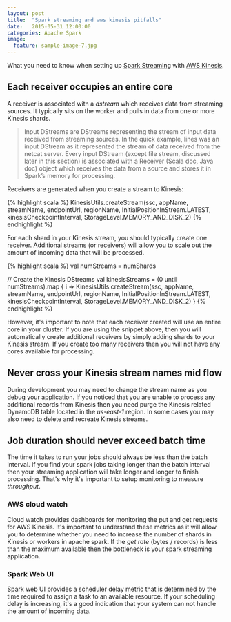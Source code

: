 ```yaml
---
layout: post
title:  "Spark streaming and aws kinesis pitfalls"
date:   2015-05-31 12:00:00
categories: Apache Spark
image:
  feature: sample-image-7.jpg
---
```


What you need to know when setting up [Spark Streaming](http://spark.apache.org/streaming/) with [AWS Kinesis](https://aws.amazon.com/kinesis/). 

## Each receiver occupies an entire core

A receiver is associated with a _dstream_ which receives data from streaming sources. It typically sits on the worker and pulls in data from one or more Kinesis shards. 

> Input DStreams are DStreams representing the stream of input data received from streaming sources. In the quick example, lines was an input DStream as it represented the stream of data received from the netcat server. Every input DStream (except file stream, discussed later in this section) is associated with a Receiver (Scala doc, Java doc) object which receives the data from a source and stores it in Spark’s memory for processing.

Receivers are generated when you create a stream to Kinesis:

{% highlight scala %}
KinesisUtils.createStream(ssc, appName, streamName, endpointUrl, regionName,
        InitialPositionInStream.LATEST, kinesisCheckpointInterval, StorageLevel.MEMORY_AND_DISK_2)
{% endhighlight %}

For each shard in your Kinesis stream, you should typically create one receiver. Additional streams (or receivers) will allow you to scale out the amount of incoming data that will be processed. 

{% highlight scala %}
val numStreams = numShards

// Create the Kinesis DStreams
val kinesisStreams = (0 until numStreams).map { i =>
	KinesisUtils.createStream(ssc, appName, streamName, endpointUrl, regionName,
        InitialPositionInStream.LATEST, kinesisCheckpointInterval, StorageLevel.MEMORY_AND_DISK_2)
}
{% endhighlight %}

However, it's important to note that each receiver created will use an entire core in your cluster. If you are using the snippet above, then you will automatically create additional receivers by simply adding shards to your Kinesis stream. If you create too many receivers then you will not have any cores available for processing. 

## Never cross your Kinesis stream names mid flow 

During development you may need to change the stream name as you debug your application. If you noticed that you are unable to process any additional records from Kinesis then you need purge the Kinesis related DynamoDB table located in the _us-east-1_ region. In some cases you may also need to delete and recreate Kinesis streams. 

## Job duration should never exceed batch time

The time it takes to run your jobs should always be less than the batch interval. If you find your spark jobs taking longer than the batch interval then your streaming application will take longer and longer to finish processing. That's why it's important to setup monitoring to measure _throughput_.

### AWS cloud watch

Cloud watch provides dashboards for monitoring the put and get requests for AWS Kinesis. It's important to understand these metrics as it will allow you to determine whether you need to increase the number of shards in Kinesis or workers in apache spark. If the _get rate_ (bytes / records) is less than the maximum available then the bottleneck is your spark streaming application. 

### Spark Web UI

Spark web UI provides a scheduler delay metric that is determined by the time required to assign a task to an available resource. If your scheduling delay is increasing, it's a good indication that your system can not handle the amount of incoming data. 
	

